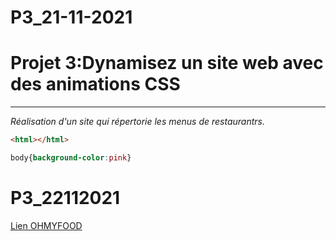 # P3_21-11-2021
 
# Projet 3:Dynamisez un site web avec des animations CSS


---
*Réalisation d'un site qui répertorie les menus de restaurantrs.*




```html
<html></html>
```

```css
body{background-color:pink}
```


# P3_22112021


[Lien OHMYFOOD]( https://sogoremassire.github.io/P3_22112021/)